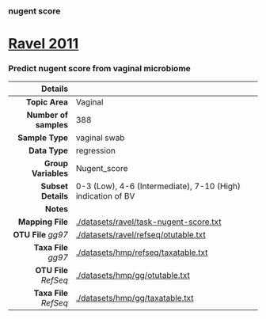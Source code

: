 ### nugent score
# [Ravel 2011]( ../docs/ravel.html )
### Predict nugent score from vaginal microbiome

| Details                   |                                                           |
| ------------------------: |-----------------------------------------------------------|
| **Topic Area**                | Vaginal                                                |
| **Number of samples**         | 388                                         |
| **Sample Type**               | vaginal swab                                         |
| **Data Type**                 | regression                                           |
| **Group Variables**           | Nugent_score                                          |
| **Subset Details**            | 0-3 (Low), 4-6 (Intermediate), 7-10 (High) indication of BV                                  |
| **Notes**                     |                                          |
| **Mapping File**              | [./datasets/ravel/task-nugent-score.txt]( ../datasets/ravel/./datasets/ravel/task-nugent-score.txt)        |
| **OTU File** *gg97*           | [./datasets/ravel/refseq/otutable.txt]( ../datasets/ravel/./datasets/ravel/refseq/otutable.txt)          |
| **Taxa File** *gg97*          | [./datasets/hmp/refseq/taxatable.txt]( ../datasets/ravel/./datasets/hmp/refseq/taxatable.txt)        |
| **OTU File** *RefSeq*         | [./datasets/hmp/gg/otutable.txt]( ../datasets/ravel/./datasets/hmp/gg/otutable.txt)  |
| **Taxa File** *RefSeq*        | [./datasets/hmp/gg/taxatable.txt]( ../datasets/ravel/./datasets/hmp/gg/taxatable.txt)|